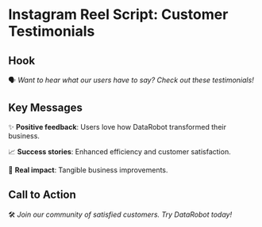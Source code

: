 # Instagram Reel Script: Customer Testimonials

## Hook

🗣️ *Want to hear what our users have to say? Check out these testimonials!* 

## Key Messages

✨ **Positive feedback**: Users love how DataRobot transformed their business.

📈 **Success stories**: Enhanced efficiency and customer satisfaction.

🚀 **Real impact**: Tangible business improvements.

## Call to Action

🛠️ *Join our community of satisfied customers. Try DataRobot today!*